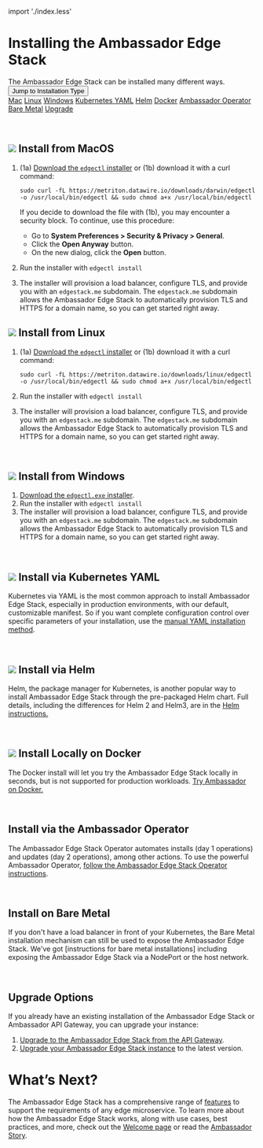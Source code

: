 import './index.less'

# Installing the Ambassador Edge Stack
<div id="index-installContainer">
<span id="index-installContainerText">The Ambassador Edge Stack can be installed many different ways.</span><span>&nbsp;&nbsp;</span>
<div class="index-dropdown">
  <button class="index-dropBtn">Jump to Installation Type</button>
  <div class="index-dropdownContent">
    <a href="#index-installMac">Mac</a>
    <a href="#index-installLinux">Linux</a>
    <a href="#index-installWindows">Windows</a>
    <a href="#index-installKubernetesYaml">Kubernetes YAML</a>
    <a href="#index-installHelm">Helm</a>
    <a href="#index-installDocker">Docker</a>
    <a href="#index-installAmbassadorOperator">Ambassador Operator</a>
    <a href="#index-installBareMetal">Bare Metal</a>
    <a href="#index-installUpgrade">Upgrade</a>
  </div>
</div>
</div>

<span id="index-installMac"></span><br/>

## <img class="os-logo" src="../../images/apple.png"/> Install from MacOS
1. (1a) [Download the `edgectl` installer](https://metriton.datawire.io/downloads/darwin/edgectl)
 or (1b) download it with a curl command:

    ```shell
    sudo curl -fL https://metriton.datawire.io/downloads/darwin/edgectl -o /usr/local/bin/edgectl && sudo chmod a+x /usr/local/bin/edgectl
    ```

    If you decide to download the file with (1b), you may encounter a security block. To continue, use this procedure:
    * Go to **System Preferences > Security & Privacy > General**.
    * Click the **Open Anyway** button.
    * On the new dialog, click the **Open** button.

2. Run the installer with `edgectl install`

3. The installer will provision a load balancer, configure TLS,
and provide you with an `edgestack.me` subdomain. The `edgestack.me` subdomain
allows the Ambassador Edge Stack to automatically provision TLS and HTTPS
for a domain name, so you can get started right away.
<span id="index-installLinux"></span><br/>

## <img class="os-logo" src="../../images/linux.png"/> Install from Linux

1. (1a) [Download the `edgectl` installer](https://metriton.datawire.io/downloads/linux/edgectl) or
 (1b) download it with a curl
   command:

    ```shell
    sudo curl -fL https://metriton.datawire.io/downloads/linux/edgectl -o /usr/local/bin/edgectl && sudo chmod a+x /usr/local/bin/edgectl
    ```
2. Run the installer with `edgectl install`

3. The installer will provision a load balancer, configure TLS,
and provide you with an `edgestack.me` subdomain. The `edgestack.me` subdomain
allows the Ambassador Edge Stack to automatically provision TLS and HTTPS
for a domain name, so you can get started right away.
<p id="index-installWindows"></p><br/>

## <img class="os-logo" src="../../images/windows.png"/> Install from Windows

1. [Download the `edgectl.exe` installer](https://metriton.datawire.io/downloads/windows/edgectl.exe).
2. Run the installer with `edgectl install`
3. The installer will provision a load balancer, configure TLS,
and provide you with an `edgestack.me` subdomain. The `edgestack.me` subdomain
allows the Ambassador Edge Stack to automatically provision TLS and HTTPS
for a domain name, so you can get started right away.
<p id="index-installKubernetesYaml"></p><br/>

## <img class="os-logo" src="../../images/kubernetes.png"/> Install via Kubernetes YAML
Kubernetes via YAML is the most common approach to install Ambassador Edge Stack,
especially in production environments, with our default, customizable manifest.
So if you want complete configuration control over specific parameters of your
installation, use the [manual YAML installation method](yaml-install).
<p id="index-installHelm"></p><br/>

## <img class="os-logo" src="../../images/helm-navy.png"/> Install via Helm
Helm, the package manager for Kubernetes, is another popular way to install
Ambassador Edge Stack through the pre-packaged Helm chart. Full details, including
the differences for Helm 2 and Helm3, are in the [Helm instructions.](helm/)
<p id="index-installDocker"></p><br/>

## <img class="os-logo" src="../../images/docker.png"/> Install Locally on Docker
The Docker install will let you try the Ambassador Edge Stack locally in seconds,
but is not supported for production workloads. [Try Ambassador on Docker.](docker/)
<p id="index-installAmbassadorOperator"></p><br/>

## Install via the Ambassador Operator
The Ambassador Edge Stack Operator automates installs (day 1 operations) and
updates (day 2 operations), among other actions. To use the powerful Ambassador
Operator, [follow the Ambassador Edge Stack Operator instructions](aes-operator).
<p id="index-installBareMetal"></p><br/>

## Install on Bare Metal
If you don't have a load balancer in front of your Kubernetes, the Bare Metal
installation mechanism can still be used to expose the Ambassador Edge Stack.
We've got [instructions for bare metal installations] including exposing
the Ambassador Edge Stack via a NodePort or the host network.
<p id="index-installUpgrade"></p><br/>

## Upgrade Options
If you already have an existing installation of the Ambassador Edge Stack or
Ambassador API Gateway, you can upgrade your instance:

1. [Upgrade to the Ambassador Edge Stack from the API Gateway](upgrade-to-edge-stack/).
2. [Upgrade your Ambassador Edge Stack instance](upgrading/) to the latest version.

# What’s Next?
The Ambassador Edge Stack has a comprehensive range of [features](/features/) to
support the requirements of any edge microservice. To learn more about how the
Ambassador Edge Stack works, along with use cases, best practices, and more,
check out the [Welcome page](../../) or read the [Ambassador
Story](../../about/why-ambassador).
